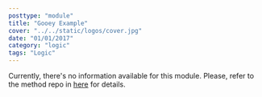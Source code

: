 ```yaml
---
posttype: "module"
title: "Gooey Example"
cover: "../../static/logos/cover.jpg"
date: "01/01/2017"
category: "logic"
tags: "Logic"
---
```


Currently, there's no information available for this module. Please, refer to the method repo in [here](https://github.com/Terasology) for details.

